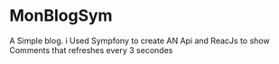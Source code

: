 MonBlogSym
==========
A Simple blog.
i Used Sympfony to create AN Api and ReacJs to show Comments that refreshes every 3 secondes